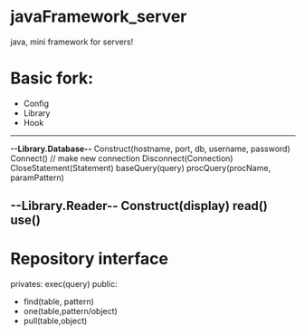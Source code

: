 # javaFramework_server
java, mini framework for servers!

# Basic fork:
  * Config
  * Library
  * Hook
 --------------------------------------------------------
 **--Library.Database--**
 Construct(hostname, port, db, username, password)
 Connect() // make new connection
 Disconnect(Connection)
 CloseStatement(Statement)
 baseQuery(query)
 procQuery(procName, paramPattern)
 
 **--Library.Reader--**
 Construct(display)
 read()
 use()
 --------------------------------------------------------
 
 # Repository interface
 privates: exec(query)
 public:
  * find(table, pattern)
  * one(table,pattern/object)
  * pull(table,object)
